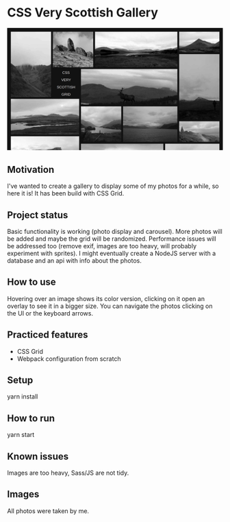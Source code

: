 # CSS Very Scottish Gallery

![alt text](./screenshots/home.jpeg?raw=true)

## Motivation

I've wanted to create a gallery to display some of my photos for a while, so here it is! It has been build with CSS Grid.

## Project status

Basic functionality is working (photo display and carousel).
More photos will be added and maybe the grid will be randomized. Performance issues will be addressed too (remove exif, images are too heavy, will probably experiment with sprites).
I might eventually create a NodeJS server with a database and an api with info about the photos.

## How to use

Hovering over an image shows its color version, clicking on it open an overlay to see it in a bigger size. You can navigate the photos clicking on the UI or the keyboard arrows.

## Practiced features

- CSS Grid
- Webpack configuration from scratch

## Setup

yarn install

## How to run

yarn start

## Known issues

Images are too heavy, Sass/JS are not tidy.

## Images

All photos were taken by me.
